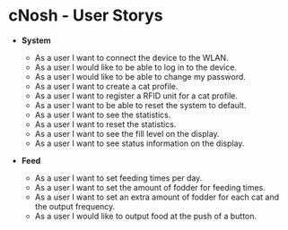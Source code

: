 # cNosh - User Storys

- **System**

  - As a user I want to connect the device to the WLAN.
  - As a user I would like to be able to log in to the device.
  - As a user I would like to be able to change my password.
  - As a user I want to create a cat profile.
  - As a user I want to register a RFID unit for a cat profile.
  - As a user I want to be able to reset the system to default.
  - As a user I want to see the statistics.
  - As a user I want to reset the statistics.
  - As a user I want to see the fill level on the display.
  - As a user I want to see status information on the display.

- **Feed**

  - As a user I want to set feeding times per day.
  - As a user I want to set the amount of fodder for feeding times.
  - As a user I want to set an extra amount of fodder for each cat and the output frequency.
  - As a user I would like to output food at the push of a button.
